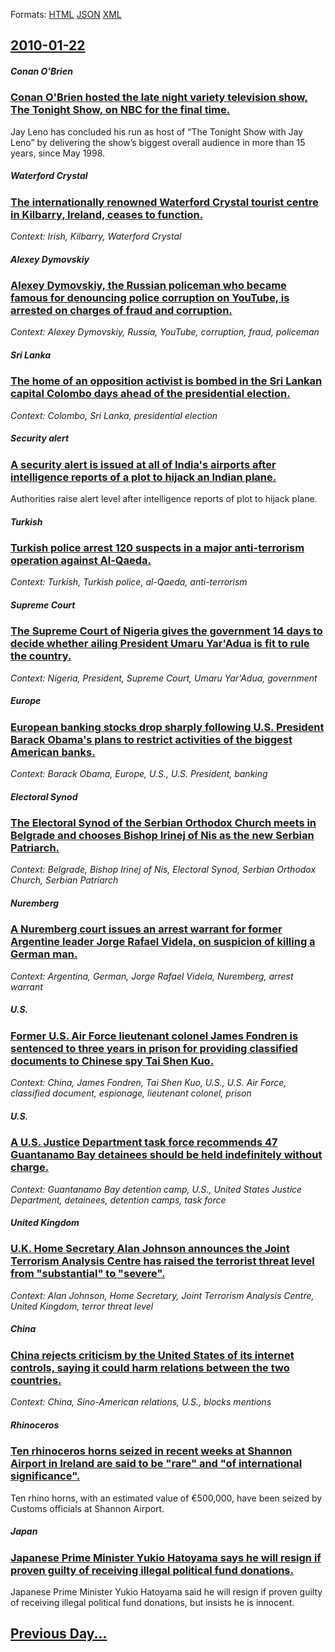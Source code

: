 
Formats: [HTML](2010/01/22/index.html)  [JSON](2010/01/22/index.json)  [XML](2010/01/22/index.xml)  

## [2010-01-22](/news/2010/01/22/index.md)

##### Conan O'Brien
### [Conan O'Brien hosted the late night variety television show, The Tonight Show, on NBC for the final time. ](/news/2010/01/22/conan-o-brien-hosted-the-late-night-variety-television-show-the-tonight-show-on-nbc-for-the-final-time.md)
Jay Leno has concluded his run as host of “The Tonight Show with Jay Leno” by delivering the show’s biggest overall audience in more than 15 years, since May 1998.

##### Waterford Crystal
### [The internationally renowned Waterford Crystal tourist centre in Kilbarry, Ireland, ceases to function. ](/news/2010/01/22/the-internationally-renowned-waterford-crystal-tourist-centre-in-kilbarry-ireland-ceases-to-function.md)
_Context: Irish, Kilbarry, Waterford Crystal_

##### Alexey Dymovskiy
### [Alexey Dymovskiy, the Russian policeman who became famous for denouncing police corruption on YouTube, is arrested on charges of fraud and corruption. ](/news/2010/01/22/alexey-dymovskiy-the-russian-policeman-who-became-famous-for-denouncing-police-corruption-on-youtube-is-arrested-on-charges-of-fraud-and-c.md)
_Context: Alexey Dymovskiy, Russia, YouTube, corruption, fraud, policeman_

##### Sri Lanka
### [The home of an opposition activist is bombed in the Sri Lankan capital Colombo days ahead of the presidential election. ](/news/2010/01/22/the-home-of-an-opposition-activist-is-bombed-in-the-sri-lankan-capital-colombo-days-ahead-of-the-presidential-election.md)
_Context: Colombo, Sri Lanka, presidential election_

##### Security alert
### [A security alert is issued at all of India's airports after intelligence reports of a plot to hijack an Indian plane. ](/news/2010/01/22/a-security-alert-is-issued-at-all-of-india-s-airports-after-intelligence-reports-of-a-plot-to-hijack-an-indian-plane.md)
Authorities raise alert level after intelligence reports of plot to hijack plane.

##### Turkish
### [Turkish police arrest 120 suspects in a major anti-terrorism operation against Al-Qaeda. ](/news/2010/01/22/turkish-police-arrest-120-suspects-in-a-major-anti-terrorism-operation-against-al-qaeda.md)
_Context: Turkish, Turkish police, al-Qaeda, anti-terrorism_

##### Supreme Court
### [The Supreme Court of Nigeria gives the government 14 days to decide whether ailing President Umaru Yar'Adua is fit to rule the country. ](/news/2010/01/22/the-supreme-court-of-nigeria-gives-the-government-14-days-to-decide-whether-ailing-president-umaru-yar-adua-is-fit-to-rule-the-country.md)
_Context: Nigeria, President, Supreme Court, Umaru Yar'Adua, government_

##### Europe
### [European banking stocks drop sharply following U.S. President Barack Obama's plans to restrict activities of the biggest American banks. ](/news/2010/01/22/european-banking-stocks-drop-sharply-following-u-s-president-barack-obama-s-plans-to-restrict-activities-of-the-biggest-american-banks.md)
_Context: Barack Obama, Europe, U.S., U.S. President, banking_

##### Electoral Synod
### [The Electoral Synod of the Serbian Orthodox Church meets in Belgrade and chooses Bishop Irinej of Nis as the new Serbian Patriarch. ](/news/2010/01/22/the-electoral-synod-of-the-serbian-orthodox-church-meets-in-belgrade-and-chooses-bishop-irinej-of-nia-as-the-new-serbian-patriarch.md)
_Context: Belgrade, Bishop Irinej of Nis, Electoral Synod, Serbian Orthodox Church, Serbian Patriarch_

##### Nuremberg
### [A Nuremberg court issues an arrest warrant for former Argentine leader Jorge Rafael Videla, on suspicion of killing a German man. ](/news/2010/01/22/a-nuremberg-court-issues-an-arrest-warrant-for-former-argentine-leader-jorge-rafael-videla-on-suspicion-of-killing-a-german-man.md)
_Context: Argentina, German, Jorge Rafael Videla, Nuremberg, arrest warrant_

##### U.S.
### [Former U.S. Air Force lieutenant colonel James Fondren is sentenced to three years in prison for providing classified documents to Chinese spy Tai Shen Kuo. ](/news/2010/01/22/former-u-s-air-force-lieutenant-colonel-james-fondren-is-sentenced-to-three-years-in-prison-for-providing-classified-documents-to-chinese-s.md)
_Context: China, James Fondren, Tai Shen Kuo, U.S., U.S. Air Force, classified document, espionage, lieutenant colonel, prison_

##### U.S.
### [A U.S. Justice Department task force recommends 47 Guantanamo Bay detainees should be held indefinitely without charge. ](/news/2010/01/22/a-u-s-justice-department-task-force-recommends-47-guantanamo-bay-detainees-should-be-held-indefinitely-without-charge.md)
_Context: Guantanamo Bay detention camp, U.S., United States Justice Department, detainees, detention camps, task force_

##### United Kingdom
### [U.K. Home Secretary Alan Johnson announces the Joint Terrorism Analysis Centre has raised the terrorist threat level from "substantial" to "severe". ](/news/2010/01/22/u-k-home-secretary-alan-johnson-announces-the-joint-terrorism-analysis-centre-has-raised-the-terrorist-threat-level-from-substantial-to.md)
_Context: Alan Johnson, Home Secretary, Joint Terrorism Analysis Centre, United Kingdom, terror threat level_

##### China
### [China rejects criticism by the United States of its internet controls, saying it could harm relations between the two countries. ](/news/2010/01/22/china-rejects-criticism-by-the-united-states-of-its-internet-controls-saying-it-could-harm-relations-between-the-two-countries.md)
_Context: China, Sino-American relations, U.S., blocks mentions_

##### Rhinoceros
### [Ten rhinoceros horns seized in recent weeks at Shannon Airport in Ireland are said to be "rare" and "of international significance". ](/news/2010/01/22/ten-rhinoceros-horns-seized-in-recent-weeks-at-shannon-airport-in-ireland-are-said-to-be-rare-and-of-international-significance.md)
Ten rhino horns, with an estimated value of €500,000, have been seized by Customs officials at Shannon Airport.

##### Japan
### [Japanese Prime Minister Yukio Hatoyama says he will resign if proven guilty of receiving illegal political fund donations. ](/news/2010/01/22/japanese-prime-minister-yukio-hatoyama-says-he-will-resign-if-proven-guilty-of-receiving-illegal-political-fund-donations.md)
Japanese Prime Minister Yukio Hatoyama said he will resign if proven guilty of receiving illegal political fund donations, but insists he is innocent.

## [Previous Day...](/news/2010/01/21/index.md)

